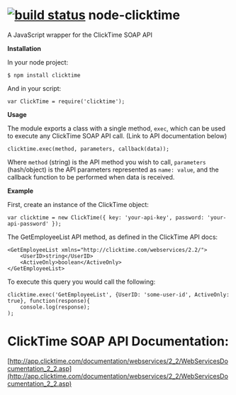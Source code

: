 [![build status](https://secure.travis-ci.org/caseyohara/node-clicktime.png)](http://travis-ci.org/caseyohara/node-clicktime)
node-clicktime
=============

A JavaScript wrapper for the ClickTime SOAP API

**Installation**

In your node project:

	$ npm install clicktime

And in your script:

	var ClickTime = require('clicktime');


**Usage**
	
The module exports a class with a single method, `exec`, which can be used to execute any ClickTime SOAP API call. (Link to API documentation below)

	clicktime.exec(method, parameters, callback(data));

Where `method` (string) is the API method you wish to call, `parameters` (hash/object) is the API parameters represented as `name: value`, and the callback function to be performed when data is received.


**Example**

First, create an instance of the ClickTime object:

	var clicktime = new ClickTime({ key: 'your-api-key', password: 'your-api-password' });

The GetEmployeeList API method, as defined in the ClickTime API docs: 

	<GetEmployeeList xmlns="http://clicktime.com/webservices/2.2/">
  		<UserID>string</UserID>
  		<ActiveOnly>boolean</ActiveOnly>
	</GetEmployeeList>
	
To execute this query you would call the following:
	
	clicktime.exec('GetEmployeeList', {UserID: 'some-user-id', ActiveOnly: true}, function(response){
		console.log(response);
	);


ClickTime SOAP API Documentation:
============

[http://app.clicktime.com/documentation/webservices/2_2/WebServicesDocumentation_2_2.asp](http://app.clicktime.com/documentation/webservices/2_2/WebServicesDocumentation_2_2.asp)

